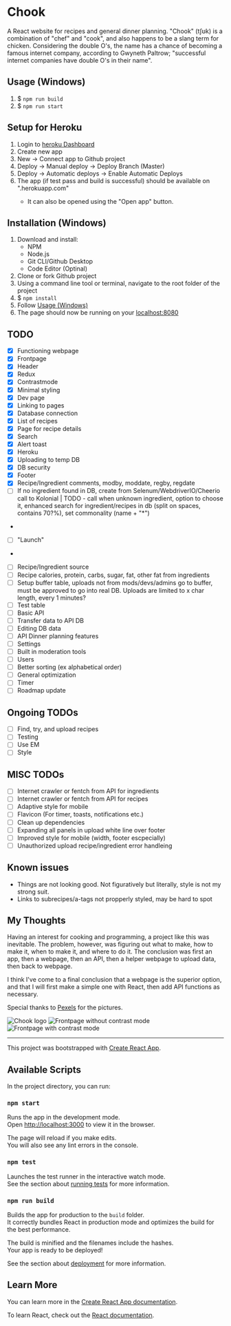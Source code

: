 # Chook

A React website for recipes and general dinner planning. "Chook" (tʃʊk) is a combination of "chef" and "cook", and also happens to be a slang term for chicken.
Considering the double O's, the name has a chance of becoming a famous internet company, according to Gwyneth Paltrow; "successful internet companies have double O's in their name".

## Usage (Windows)
1. $ `npm run build`
2. $ `npm run start`

## Setup for Heroku
1. Login to [heroku Dashboard](https://dashboard.heroku.com/apps)
2. Create new app
3. New -> Connect app to Github project
4. Deploy -> Manual deploy -> Deploy Branch (Master)
5. Deploy -> Automatic deploys -> Enable Automatic Deploys
6. The app (if test pass and build is successful) should be available on "<app-name>.herokuapp.com"
    - It can also be opened using the "Open app" button.

## Installation (Windows)
1. Download and install:
    - NPM
    - Node.js
    - Git CLI/Github Desktop
    - Code Editor (Optinal)
2. Clone or fork Github project
3. Using a command line tool or terminal, navigate to the root folder of the project
4. $ `npm install`
5. Follow [Usage (Windows)](#Usage-(Windows))
6. The page should now be running on your [localhost:8080](http://localhost:8080)

## TODO
- [x] Functioning webpage
- [x] Frontpage
- [x] Header
- [x] Redux
- [x] Contrastmode
- [x] Minimal styling
- [x] Dev page
- [x] Linking to pages
- [x] Database connection
- [x] List of recipes
- [x] Page for recipe details
- [x] Search
- [x] Alert toast
- [x] Heroku
- [x] Uploading to temp DB
- [x] DB security
- [x] Footer
- [x] Recipe/Ingredient comments, modby, moddate, regby, regdate 
- [ ] If no ingredient found in DB, create from Selenum/WebdriverIO/Cheerio call to Kolonial | TODO - call when unknown ingredient, option to choose it, enhanced search for ingredient/recipes in db (split on spaces, contains 70?%), set commonality (name + "*")
- 
- [ ] "Launch"
- 
- [ ] Recipe/Ingredient source
- [ ] Recipe calories, protein, carbs, sugar, fat, other fat from ingredients
- [ ] Setup buffer table, uploads not from mods/devs/admins go to buffer, must be approved to go into real DB. Uploads are limited to x char length, every 1 minutes?
- [ ] Test table
- [ ] Basic API
- [ ] Transfer data to API DB
- [ ] Editing DB data
- [ ] API Dinner planning features
- [ ] Settings
- [ ] Built in moderation tools
- [ ] Users
- [ ] Better sorting (ex alphabetical order)
- [ ] General optimization
- [ ] Timer
- [ ] Roadmap update

## Ongoing TODOs
- [ ] Find, try, and upload recipes
- [ ] Testing
- [ ] Use EM
- [ ] Style

## MISC TODOs
- [ ] Internet crawler or fentch from API for ingredients
- [ ] Internet crawler or fentch from API for recipes
- [ ] Adaptive style for mobile
- [ ] Flavicon (For timer, toasts, notifications etc.)
- [ ] Clean up dependencies
- [ ] Expanding all panels in upload white line over footer
- [ ] Improved style for mobile (width, footer escpecially)
- [ ] Unauthorized upload recipe/ingredient error handleing

## Known issues
- Things are not looking good. Not figuratively but literally, style is not my strong suit.
- Links to subrecipes/a-tags not propperly styled, may be hard to spot

## My Thoughts
Having an interest for cooking and programming, a project like this was inevitable. The problem, however, was figuring out what to make, how to make it, when to make it, and where to do it. The conclusion was first an app, then a webpage, then an API, then a helper webpage to upload data, then back to webpage. 

I think I've come to a final conclusion that a webpage is the superior option, and that I will first make a simple one with React, then add API functions as necessary.

Special thanks to [Pexels](https://www.pexels.com) for the pictures.

![Chook logo](./src/resources/icons/chook-icon-1-bg.png)
![Frontpage without contrast mode](./docs/frontpage.png)
![Frontpage with contrast mode](./docs/frontpage-contrast.png)

-------------------------------------------------------------------------------------------------------------------------------

This project was bootstrapped with [Create React App](https://github.com/facebook/create-react-app).

## Available Scripts

In the project directory, you can run:

### `npm start`

Runs the app in the development mode.<br />
Open [http://localhost:3000](http://localhost:3000) to view it in the browser.

The page will reload if you make edits.<br />
You will also see any lint errors in the console.

### `npm test`

Launches the test runner in the interactive watch mode.<br />
See the section about [running tests](https://facebook.github.io/create-react-app/docs/running-tests) for more information.

### `npm run build`

Builds the app for production to the `build` folder.<br />
It correctly bundles React in production mode and optimizes the build for the best performance.

The build is minified and the filenames include the hashes.<br />
Your app is ready to be deployed!

See the section about [deployment](https://facebook.github.io/create-react-app/docs/deployment) for more information.

## Learn More

You can learn more in the [Create React App documentation](https://facebook.github.io/create-react-app/docs/getting-started).

To learn React, check out the [React documentation](https://reactjs.org/).
